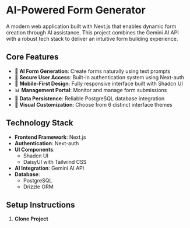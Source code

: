 # AI-Powered Form Generator

A modern web application built with Next.js that enables dynamic form creation through AI assistance. This project combines the Gemini AI API with a robust tech stack to deliver an intuitive form building experience.

## Core Features

- 🤖 **AI Form Generation**: Create forms naturally using text prompts
- 🔐 **Secure User Access**: Built-in authentication system using Next-auth
- 📱 **Mobile-First Design**: Fully responsive interface built with Shadcn UI
- 📊 **Management Portal**: Monitor and manage form submissions
- 💾 **Data Persistence**: Reliable PostgreSQL database integration
- 🎨 **Visual Customization**: Choose from 6 distinct interface themes

## Technology Stack

- **Frontend Framework**: Next.js
- **Authentication**: Next-auth
- **UI Components**: 
  - Shadcn UI
  - DaisyUI with Tailwind CSS
- **AI Integration**: Gemini AI API
- **Database**: 
  - PostgreSQL
  - Drizzle ORM

## Setup Instructions

1. **Clone Project**
